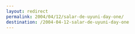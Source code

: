 ```yaml
---
layout: redirect
permalink: 2004/04/12/salar-de-uyuni-day-one/
destination: /2004-04-12-salar-de-uyuni-day-one
---
```


